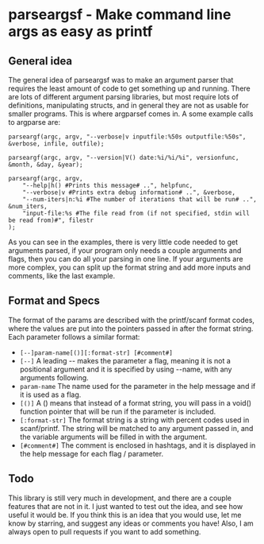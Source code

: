 # parseargsf - Make command line args as easy as printf

## General idea
The general idea of parseargsf was to make an argument parser that requires the least amount of code to get something up and running. There are lots of different argument parsing libraries, but most require lots of definitions, manipulating structs, and in general they are not as usable for smaller programs. This is where argparsef comes in. A some example calls to argparse are:

	parseargf(argc, argv, "--verbose|v inputfile:%50s outputfile:%50s", &verbose, infile, outfile);

	parseargf(argc, argv, "--version|V() date:%i/%i/%i", versionfunc, &month, &day, &year);

	parseargf(argc, argv,
		"--help|h() #Prints this message# ..", helpfunc,
		"--verbose|v #Prints extra debug information# ..", &verbose,
		"--num-iters|n:%i #The number of iterations that will be run# ..", &num_iters,
		"input-file:%s #The file read from (if not specified, stdin will be read from)#", filestr
	);

As you can see in the examples, there is very little code needed to get arguments parsed, if your program only needs a couple arguments and flags, then you can do all your parsing in one line. If your arguments are more complex, you can split up the format string and add more inputs and comments, like the last example.

## Format and Specs

The format of the params are described with the printf/scanf format codes, where the values are put into the pointers passed in after the format string. Each parameter follows a similar format:  
 - `[--]param-name[()][:format-str] [#comment#]`  
 - `[--]` A leading -- makes the parameter a flag, meaning it is not a positional argument and it is specified by using --name, with any arguments following.  
 - `param-name` The name used for the parameter in the help message and if it is used as a flag.  
 - `[()]` A () means that instead of a format string, you will pass in a void() function pointer that will be run if the parameter is included. 
 - `[:format-str]` The format string is a string with percent codes used in scanf/printf. The string will be matched to any argument passed in, and the variable arguments will be filled in with the argument.  
 - `[#comment#]` The comment is enclosed in hashtags, and it is displayed in the help message for each flag / parameter.  

## Todo

This library is still very much in development, and there are a couple features that are not in it. I just wanted to test out the idea, and see how useful it would be. If you think this is an idea that you would use, let me know by starring, and suggest any ideas or comments you have! Also, I am always open to pull requests if you want to add something.
